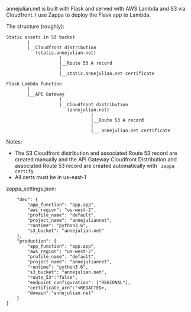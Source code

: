 annejulian.net is built with Flask and served with AWS Lambda and S3 via Cloudfront.  I use Zappa to deploy the Flask app to Lambda.     

The structure (roughly):
```
Static assets in S3 bucket
        |
        |__Cloudfront distribution
           (static.annejulian.net)
                    |
                    |__Route 53 A record 
                    |
                    |__static.annejulian.net certificate

Flask Lambda function
        |
        |__API Gateway
                    |
                    |__Cloudfront distribution
                       (annejulian.net)
                                |
                                |__Route 53 A record
                                |
                                |__ annejulian.net certificate
```

Notes: 
* The S3 Cloudfront distribution and associated Route 53 record are created manually and the API Gateway Cloudfront Distribution and associated Route 53 record are created automatically with ``` zappa certify```
* All certs must be in us-east-1 

zappa_settings.json:

```{
    "dev": {
        "app_function": "app.app",
        "aws_region": "us-west-2",
        "profile_name": "default",
        "project_name": "annejuliannet",
        "runtime": "python3.6",
        "s3_bucket": "annejulian.net"
    },
    "production": {
        "app_function": "app.app",
        "aws_region": "us-west-2",
        "profile_name": "default",
        "project_name": "annejuliannet",
        "runtime": "python3.6",
        "s3_bucket": "annejulian.net",
        "route_53":"false",
        "endpoint_configuration": ["REGIONAL"],
        "certificate_arn":"<REDACTED>,
        "domain":"annejulian.net"
    }
}
```
